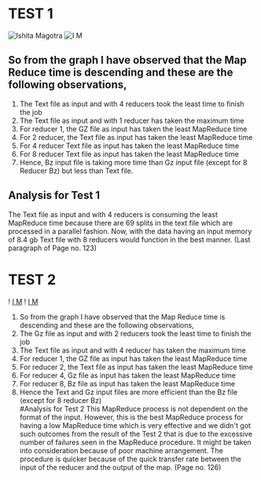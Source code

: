 # TEST 1
![Ishita Magotra](https://github.com/illinoistech-itm/imagotra/blob/master/ITMD-521/Week-14/test%201%20graph.JPG)
![I M](https://github.com/illinoistech-itm/imagotra/blob/master/ITMD-521/Week-14/test%201.JPG)

## So from the graph I have observed that the Map Reduce time is descending and these are the following observations,
1. The Text file as input and with 4 reducers took the least time to finish the job
2. The Text file as input and with 1 reducer has taken the maximum time
3. For reducer 1, the GZ file as input has taken the least MapReduce time
4. For 2 reducer, the Text file as input has taken the least MapReduce time
5. For 4 reducer Text file as input has taken the least MapReduce time
6. For 8 reducer Text file as input has taken the least MapReduce time
7. Hence, Bz input file is taking more time than Gz input file (except for 8 Reducer Bz) but less than Text file.
## Analysis  for Test 1
The Text file as input and with 4 reducers is consuming the least MapReduce time because there are 69 splits in the text file which are processed in a parallel fashion. Now, with the data having an input memory of 8.4 gb Text file with 8 reducers would function in the best manner. (Last paragraph of Page no. 123)

# TEST 2
! [I M](https://github.com/illinoistech-itm/imagotra/blob/master/ITMD-521/Week-14/Test%202%20graph.JPG)
! [I M](https://github.com/illinoistech-itm/imagotra/blob/master/ITMD-521/Week-14/Test%202.JPG)

1. So from the graph I have observed that the Map Reduce time is descending and these are the following observations,
2. The Gz file as input and with 2 reducers took the least time to finish the job
3. The Text file as input and with 4 reducer has taken the maximum time
4. For reducer 1, the GZ file as input has taken the least MapReduce time
5. For reducer 2, the Text file as input has taken the least MapReduce time
6. For reducer 4, Gz file as input has taken the least MapReduce time
7. For reducer 8, Bz file as input has taken the least MapReduce time
8. Hence the Text and Gz input files are more efficient than the Bz file (except for 8 reducer Bz)  
#Analysis  for Test 2
This MapReduce process is not dependent on the format of the input.
However, this is the best MapReduce process for having a low MapReduce time which is very effective and we didn't got such outcomes from the result of the Test 2 that is due to the excessive number of failures seen in the MapReduce procedure. It might be taken into consideration because of poor machine arrangement. The procedure is quicker because of the quick transfer rate between the input of the reducer and the output of the map. (Page no. 126)





